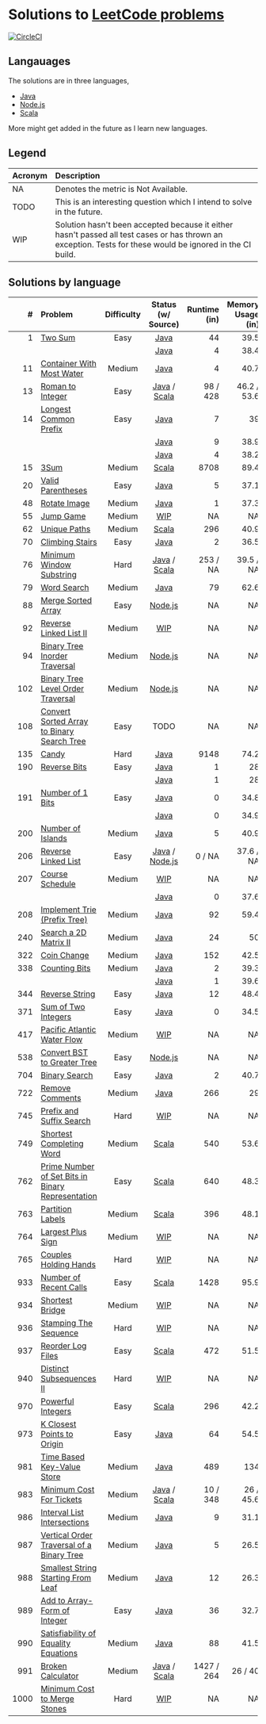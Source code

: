 # Solutions to [LeetCode problems](https://leetcode.com/problemset/all/)

[![CircleCI](https://circleci.com/gh/aa8y/leetcode.svg?style=svg)](https://circleci.com/gh/aa8y/leetcode)

## Langauages

The solutions are in three languages,
* [Java](https://www.java.com)
* [Node.js](https://nodejs.org/)
* [Scala](https://www.scala-lang.org/)

More might get added in the future as I learn new languages.

## Legend

| Acronym | Description |
|:--------|:------------|
| NA      | Denotes the metric is Not Available. |
| TODO    | This is an interesting question which I intend to solve in the future. |
| WIP     | Solution hasn't been accepted because it either hasn't passed all test cases or has thrown an exception. Tests for these would be ignored in the CI build. |

## Solutions by language

| #    | Problem  |         Difficulty         | Status (w/ Source) |        Runtime (in)       |      Memory Usage (in)    |
|-----:|:---------|:--------------------------:|:------------------:|-----------------------------:|-----------------------------:|
|    1 | [Two Sum](https://leetcode.com/problems/two-sum/submissions/) | Easy | [Java](https://github.com/aa8y/leetcode/blob/master/java/src/main/java/co/aa8y/leetcode/TwoSumBruteForce.java) | 44 | 39.5 |
|      |                                                               |      | [Java](https://github.com/aa8y/leetcode/blob/master/java/src/main/java/co/aa8y/leetcode/TwoSumLinearTime.java) |  4 | 38.4 |
|   11 | [Container With Most Water](https://leetcode.com/problems/container-with-most-water/) | Medium | [Java](https://github.com/aa8y/leetcode/blob/master/java/src/main/java/co/aa8y/leetcode/ContainerWithMostWater.java) | 4 | 40.7 |
|   13 | [Roman to Integer](https://leetcode.com/problems/roman-to-integer/) | Easy | [Java](https://github.com/aa8y/leetcode/blob/master/java/src/main/java/co/aa8y/leetcode/RomanToInteger.java) / [Scala](https://github.com/aa8y/leetcode/blob/master/scala/src/main/scala/co/aa8y/leetcode/RomanToInteger.scala) | 98 / 428 | 46.2 / 53.6 |
|   14 | [Longest Common Prefix](https://leetcode.com/problems/longest-common-prefix/) | Easy | [Java](https://github.com/aa8y/leetcode/blob/master/java/src/main/java/co/aa8y/leetcode/LongestCommonPrefixQuadratic.java) | 7 | 39 |
|      |                                                                               |      | [Java](https://github.com/aa8y/leetcode/blob/master/java/src/main/java/co/aa8y/leetcode/LongestCommonPrefixTrie.java) | 9 | 38.9 |
|      |                                                                               |      | [Java](https://github.com/aa8y/leetcode/blob/master/java/src/main/java/co/aa8y/leetcode/LongestCommonPrefixLinear.java) | 4 | 38.2 |
|   15 | [3Sum](https://leetcode.com/problems/3sum/) | Medium | [Scala](https://github.com/aa8y/leetcode/blob/master/scala/src/main/scala/co/aa8y/leetcode/ThreeSum.scala) | 8708 | 89.4 |
|   20 | [Valid Parentheses](https://leetcode.com/problems/valid-parentheses/) | Easy | [Java](https://github.com/aa8y/leetcode/blob/master/java/src/main/java/co/aa8y/leetcode/ValidParentheses.java) | 5 | 37.1 |
|   48 | [Rotate Image](https://leetcode.com/problems/rotate-image/) | Medium | [Java](https://github.com/aa8y/leetcode/blob/master/java/src/main/java/co/aa8y/leetcode/RotateImage.java) | 1 | 37.3 |
|   55 | [Jump Game](https://leetcode.com/problems/jump-game/) | Medium | [WIP](https://github.com/aa8y/leetcode/blob/master/java/src/main/java/co/aa8y/leetcode/JumpGame.java) | NA | NA |
|   62 | [Unique Paths](https://leetcode.com/problems/unique-paths/description/) | Medium | [Scala](https://github.com/aa8y/leetcode/blob/master/scala/src/main/scala/co/aa8y/leetcode/UniquePaths.scala) | 296 | 40.9 |
|   70 | [Climbing Stairs](https://leetcode.com/problems/climbing-stairs/) | Easy | [Java](https://github.com/aa8y/leetcode/blob/master/java/src/main/java/co/aa8y/leetcode/ClimbingStairs.java) | 2 | 36.5 |
|   76 | [Minimum Window Substring](https://leetcode.com/problems/minimum-window-substring/) | Hard | [Java](https://github.com/aa8y/leetcode/blob/master/java/src/main/java/co/aa8y/leetcode/MinimumWindowSubstring.java) / [Scala](https://github.com/aa8y/leetcode/blob/master/scala/src/main/scala/co/aa8y/leetcode/MinimumWindowSubstring.scala)| 253 / NA | 39.5 / NA |
|   79 | [Word Search](https://leetcode.com/problems/word-search/) | Medium | [Java](https://github.com/aa8y/leetcode/blob/master/java/src/main/java/co/aa8y/leetcode/WordSearch.java) | 79 | 62.6 |
|   88 | [Merge Sorted Array](https://leetcode.com/problems/merge-sorted-array/description/) | Easy | [Node.js](https://github.com/aa8y/leetcode/blob/master/node.js/src/main/mergeSortedArray.js) | NA | NA |
|   92 | [Reverse Linked List II](https://leetcode.com/problems/reverse-linked-list-ii/description/) | Medium | [WIP](https://github.com/aa8y/leetcode/blob/master/node.js/src/main/reverseLinkedList2.js) | NA | NA |
|   94 | [Binary Tree Inorder Traversal](https://leetcode.com/problems/binary-tree-inorder-traversal/description/) | Medium | [Node.js](https://github.com/aa8y/leetcode/blob/master/node.js/src/main/binaryTreeInOrderTraversal.js) | NA | NA |
|  102 | [Binary Tree Level Order Traversal](https://leetcode.com/problems/binary-tree-level-order-traversal/description/) | Medium | [Node.js](https://github.com/aa8y/leetcode/blob/master/node.js/src/main/binaryTreeLevelOrderTraversal.js) | NA | NA |
|  108 | [Convert Sorted Array to Binary Search Tree](https://leetcode.com/problems/convert-sorted-array-to-binary-search-tree/) | Easy | TODO | NA | NA |
|  135 | [Candy](https://leetcode.com/problems/candy/) | Hard | [Java](https://github.com/aa8y/leetcode/blob/master/java/src/main/java/co/aa8y/leetcode/Candy.java) | 9148 | 74.2 |
|  190 | [Reverse Bits](https://leetcode.com/problems/reverse-bits/) | Easy | [Java](https://github.com/aa8y/leetcode/blob/master/java/src/main/java/co/aa8y/leetcode/ReverseBitsIterative.java) | 1 | 28 |
|      |                                                             |      | [Java](https://github.com/aa8y/leetcode/blob/master/java/src/main/java/co/aa8y/leetcode/ReverseBitsRecursive.java) | 1 | 28 |
|  191 | [Number of 1 Bits](https://leetcode.com/problems/number-of-1-bits/) | Easy | [Java](https://github.com/aa8y/leetcode/blob/master/java/src/main/java/co/aa8y/leetcode/NumberOf1BitsIterative.java) | 0 | 34.8 |
|      |                                                                     |      | [Java](https://github.com/aa8y/leetcode/blob/master/java/src/main/java/co/aa8y/leetcode/NumberOf1BitsRecursive.java) | 0 | 34.9 |
|  200 | [Number of Islands](https://leetcode.com/problems/number-of-islands/) | Medium | [Java](https://github.com/aa8y/leetcode/blob/master/java/src/main/java/co/aa8y/leetcode/NumberOfIslandsDfs.java) | 5 | 40.9 |
|  206 | [Reverse Linked List](https://leetcode.com/problems/reverse-linked-list/) | Easy | [Java](https://github.com/aa8y/leetcode/blob/master/java/src/main/java/co/aa8y/leetcode/ReverseLinkedListIterative.java) / [Node.js](https://github.com/aa8y/leetcode/blob/master/node.js/src/main/reverseLinkedList.js) | 0 / NA | 37.6 / NA |
|  207 | [Course Schedule](https://leetcode.com/problems/course-schedule/) | Medium | [WIP](https://github.com/aa8y/leetcode/blob/master/scala/src/main/scala/co/aa8y/leetcode/CourseSchedule.scala) | NA | NA |
|      |                                                                           |      | [Java](https://github.com/aa8y/leetcode/blob/master/java/src/main/java/co/aa8y/leetcode/ReverseLinkedListRecursive.java) | 0 | 37.6 |
|  208 | [Implement Trie (Prefix Tree)](https://leetcode.com/problems/implement-trie-prefix-tree/) | Medium | [Java](https://github.com/aa8y/leetcode/blob/master/java/src/main/java/co/aa8y/leetcode/ImplementTriePrefixTree.java) | 92 | 59.4 |
|  240 | [Search a 2D Matrix II](https://leetcode.com/problems/search-a-2d-matrix-ii/) | Medium | [Java](https://github.com/aa8y/leetcode/blob/master/java/src/main/java/co/aa8y/leetcode/SearchA2DMatrix2.java) | 24 | 50 |
|  322 | [Coin Change](https://leetcode.com/problems/coin-change/) | Medium | [Java](https://github.com/aa8y/leetcode/blob/master/java/src/main/java/co/aa8y/leetcode/CoinChange.java) | 152 | 42.5 |
|  338 | [Counting Bits](https://leetcode.com/problems/counting-bits/) | Medium | [Java](https://github.com/aa8y/leetcode/blob/master/java/src/main/java/co/aa8y/leetcode/CountingBitsQuadratic.java) | 2 | 39.3 |
|      |                                                               |        | [Java](https://github.com/aa8y/leetcode/blob/master/java/src/main/java/co/aa8y/leetcode/CountingBitsLinear.java) | 1 | 39.6 |
|  344 | [Reverse String](https://leetcode.com/problems/reverse-string/) | Easy | [Java](https://github.com/aa8y/leetcode/blob/master/java/src/main/java/co/aa8y/leetcode/ReverseString.java) | 12 | 48.4 |
|  371 | [Sum of Two Integers](https://leetcode.com/problems/sum-of-two-integers/) | Easy | [Java](https://github.com/aa8y/leetcode/blob/master/java/src/main/java/co/aa8y/leetcode/SumOfTwoIntegers.java) | 0 | 34.5 |
|  417 | [Pacific Atlantic Water Flow](https://leetcode.com/problems/pacific-atlantic-water-flow/) | Medium | [WIP](https://github.com/aa8y/leetcode/blob/master/java/src/main/java/co/aa8y/leetcode/PacificAtlanticWaterFlow.java) | NA | NA |
|  538 | [Convert BST to Greater Tree](https://leetcode.com/problems/convert-bst-to-greater-tree/description/) | Easy | [Node.js](https://github.com/aa8y/leetcode/blob/master/node.js/src/main/bstToGreaterTree.js) | NA | NA |
|  704 | [Binary Search](https://leetcode.com/problems/binary-search/) | Easy | [Java](https://github.com/aa8y/leetcode/blob/master/java/src/main/java/co/aa8y/leetcode/BinarySearch.java) | 2 | 40.7 |
|  722 | [Remove Comments](https://leetcode.com/problems/remove-comments/) | Medium | [Java](https://github.com/aa8y/leetcode/blob/master/java/src/main/java/co/aa8y/leetcode/RemoveComments.java) | 266 | 29 |
|  745 | [Prefix and Suffix Search](https://leetcode.com/problems/prefix-and-suffix-search/description/) | Hard | [WIP](https://github.com/aa8y/leetcode/blob/master/scala/src/main/scala/co/aa8y/leetcode/PrefixAndSuffixSearch.scala) | NA | NA |
|  749 | [Shortest Completing Word](https://leetcode.com/problems/shortest-completing-word/description/) | Medium | [Scala](https://github.com/aa8y/leetcode/blob/master/scala/src/main/scala/co/aa8y/leetcode/ShortestCompletingWord.scala) | 540 | 53.6 |
|  762 | [Prime Number of Set Bits in Binary Representation](https://leetcode.com/contest/weekly-contest-67/problems/prime-number-of-set-bits-in-binary-representation/) | Easy | [Scala](https://github.com/aa8y/leetcode/blob/master/scala/src/main/scala/co/aa8y/leetcode/PrimeNumberOfSetBitsInBinaryRepresentation.scala) | 640 | 48.3 |
|  763 | [Partition Labels](https://leetcode.com/contest/weekly-contest-67/problems/partition-labels/) | Medium | [Scala](https://github.com/aa8y/leetcode/blob/master/scala/src/main/scala/co/aa8y/leetcode/PartitionLabels.scala) | 396 | 48.1 |
|  764 | [Largest Plus Sign](https://leetcode.com/contest/weekly-contest-67/problems/largest-plus-sign/) | Medium | [WIP](https://github.com/aa8y/leetcode/blob/master/scala/src/main/scala/co/aa8y/leetcode/LargestPlusSign.scala) | NA | NA |
|  765 | [Couples Holding Hands](https://leetcode.com/contest/weekly-contest-67/problems/couples-holding-hands/) | Hard | [WIP](https://github.com/aa8y/leetcode/blob/master/scala/src/main/scala/co/aa8y/leetcode/CouplesHoldingHands.scala) | NA | NA |
|  933 | [Number of Recent Calls](https://leetcode.com/contest/weekly-contest-109/problems/number-of-recent-calls/) | Easy | [Scala](https://github.com/aa8y/leetcode/blob/master/scala/src/main/scala/co/aa8y/leetcode/NumberOfRecentCalls.scala) | 1428 | 95.9 |
|  934 | [Shortest Bridge](https://leetcode.com/contest/weekly-contest-109/problems/shortest-bridge/) | Medium | [WIP](https://github.com/aa8y/leetcode/blob/master/scala/src/main/scala/co/aa8y/leetcode/ShortestBridge.scala) | NA | NA |
|  936 | [Stamping The Sequence](https://leetcode.com/contest/weekly-contest-109/problems/stamping-the-sequence/) | Hard | [WIP](https://github.com/aa8y/leetcode/blob/master/scala/src/main/scala/co/aa8y/leetcode/StampingTheSequence.scala) | NA | NA |
|  937 | [Reorder Log Files](https://leetcode.com/contest/weekly-contest-110/problems/reorder-log-files/) | Easy | [Scala](https://github.com/aa8y/leetcode/blob/master/scala/src/main/scala/co/aa8y/leetcode/ReorderLogFiles.scala) | 472 | 51.5 |
|  940 | [Distinct Subsequences II](https://leetcode.com/contest/weekly-contest-110/problems/distinct-subsequences-ii/) | Hard | [WIP](https://github.com/aa8y/leetcode/blob/master/scala/src/main/scala/co/aa8y/leetcode/DistinctSubsequences2.scala) | NA | NA |
|  970 | [Powerful Integers](https://leetcode.com/contest/weekly-contest-118/problems/powerful-integers/) | Easy | [Scala](https://github.com/aa8y/leetcode/blob/master/scala/src/main/scala/co/aa8y/leetcode/PowerfulIntegers.scala) | 296 | 42.2 |
|  973 | [K Closest Points to Origin](https://leetcode.com/contest/weekly-contest-119/problems/k-closest-points-to-origin/) | Easy | [Java](https://github.com/aa8y/leetcode/blob/master/java/src/main/java/co/aa8y/leetcode/KClosestPointsToOrigin.java) | 64 | 54.5 |
|  981 | [Time Based Key-Value Store](https://leetcode.com/contest/weekly-contest-121/problems/time-based-key-value-store) | Medium | [Java](https://github.com/aa8y/leetcode/blob/master/java/src/main/java/co/aa8y/leetcode/TimeBasedKeyValueStore.java) | 489 | 134 |
|  983 | [Minimum Cost For Tickets](https://leetcode.com/contest/weekly-contest-121/problems/minimum-cost-for-tickets/) | Medium | [Java](https://github.com/aa8y/leetcode/blob/master/java/src/main/java/co/aa8y/leetcode/MinimumCostForTickets.java) / [Scala](https://github.com/aa8y/leetcode/blob/master/scala/src/main/scala/co/aa8y/leetcode/MinimumCostForTickets.scala) | 10 / 348 | 26 / 45.6 |
|  986 | [Interval List Intersections](https://leetcode.com/contest/weekly-contest-122/problems/interval-list-intersections/) | Medium | [Java](https://github.com/aa8y/leetcode/blob/master/java/src/main/java/co/aa8y/leetcode/IntervalListIntersections.java) | 9 | 31.1 |
|  987 | [Vertical Order Traversal of a Binary Tree](https://leetcode.com/contest/weekly-contest-122/problems/vertical-order-traversal-of-a-binary-tree/) | Medium | [Java](https://github.com/aa8y/leetcode/blob/master/java/src/main/java/co/aa8y/leetcode/VerticalOrderTraversalOfBinaryTree.java) | 5 | 26.5 |
|  988 | [Smallest String Starting From Leaf](https://leetcode.com/problems/smallest-string-starting-from-leaf/) | Medium | [Java](https://github.com/aa8y/leetcode/blob/master/java/src/main/java/co/aa8y/leetcode/SmallestStringStartingFromLeaf.java) | 12 | 26.3 |
|  989 | [Add to Array-Form of Integer](https://leetcode.com/contest/weekly-contest-123/problems/add-to-array-form-of-integer) | Easy | [Java](https://github.com/aa8y/leetcode/blob/master/java/src/main/java/co/aa8y/leetcode/AddToArrayFormOfInteger.java) | 36 | 32.7 |
|  990 | [Satisfiability of Equality Equations](https://leetcode.com/contest/weekly-contest-123/problems/satisfiability-of-equality-equations/) | Medium | [Java](https://github.com/aa8y/leetcode/blob/master/java/src/main/java/co/aa8y/leetcode/SatisfiabilityOfEqualityEquations.java) | 88 | 41.5 |
|  991 | [Broken Calculator](https://leetcode.com/contest/weekly-contest-123/problems/broken-calculator/) | Medium | [Java](https://github.com/aa8y/leetcode/blob/master/java/src/main/java/co/aa8y/leetcode/BrokenCalculator.java) / [Scala](https://github.com/aa8y/leetcode/blob/master/scala/src/main/scala/co/aa8y/leetcode/BrokenCalculator.scala) | 1427 / 264 | 26 / 40 |
| 1000 | [Minimum Cost to Merge Stones](https://leetcode.com/contest/weekly-contest-126/problems/minimum-cost-to-merge-stones/) | Hard | [WIP](https://github.com/aa8y/leetcode/blob/master/java/src/main/java/co/aa8y/leetcode/MinimumCostToMergeStones.java) | NA | NA |
